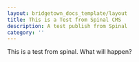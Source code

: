 ```yaml
---
layout: bridgetown_docs_template/layout
title: This is a Test from Spinal CMS
description: A test publish from Spinal
category: ''
---
```


This is a test from spinal. What will happen?